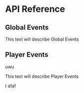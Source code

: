 # API Reference

## Global Events

This text will describe Global Events


## Player Events

uwu

This text will describe Player Events

t
afaf

